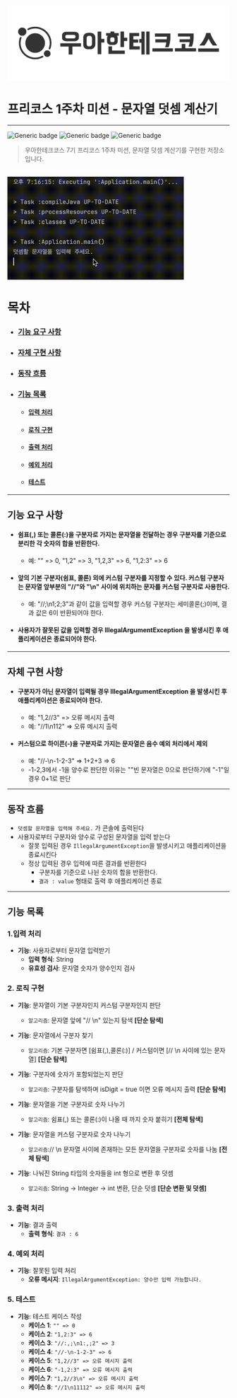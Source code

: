 <p align="center">
    <img src="src/main/resources/static/woowacourse.png" alt="우아한테크코스" width="565">
</p>

# 프리코스 1주차 미션 - 문자열 덧셈 계산기

---

![Generic badge](https://img.shields.io/badge/precourse-week1-green.svg)
![Generic badge](https://img.shields.io/badge/test-2_passed-blue.svg)
![Generic badge](https://img.shields.io/badge/version-1.0.1-brightgreen.svg)

> 우아한테크코스 7기 프리코스 1주차 미션, 문자열 덧셈 계산기를 구현한 저장소입니다.

<br>

<img src="src/main/resources/static/operation.gif" alt="실행 GIF" width="400">

# 목차

- ### [기능 요구 사항](#기능-요구-사항)
- ### [자체 구현 사항](#자체-구현-사항)
- ### [동작 흐름](#동작-흐름)
- ### [기능 목록](#기능-목록)
    - #### [입력 처리](#1입력-처리)
    - #### [로직 구현](#2-로직-구현)
    - #### [출력 처리](#3-출력-처리)
    - #### [예외 처리](#4-예외-처리)
    - #### [테스트](#5-테스트)

---

## 기능 요구 사항

- #### 쉼표(,) 또는 콜론(:)을 구분자로 가지는 문자열을 전달하는 경우 구분자를 기준으로 분리한 각 숫자의 합을 반환한다.
    - 예: "" => 0, "1,2" => 3, "1,2,3" => 6, "1,2:3" => 6
- #### 앞의 기본 구분자(쉼표, 콜론) 외에 커스텀 구분자를 지정할 수 있다. 커스텀 구분자는 문자열 앞부분의 "//"와 "\n" 사이에 위치하는 문자를 커스텀 구분자로 사용한다.
    - 예: "//;\n1;2;3"과 같이 값을 입력할 경우 커스텀 구분자는 세미콜론(;)이며, 결과 값은 6이 반환되어야 한다.
- #### 사용자가 잘못된 값을 입력할 경우 IllegalArgumentException 을 발생시킨 후 애플리케이션은 종료되어야 한다.

---

## 자체 구현 사항

- #### 구분자가 아닌 문자열이 입력될 경우 IllegalArgumentException 을 발생시킨 후 애플리케이션은 종료되어야 한다.
    - 예: "1,2//3" => 오류 메시지 출력
    - 예: "//1\n112" => 오류 메시지 출력
- #### 커스텀으로 하이픈(-)을 구분자로 가지는 문자열은 음수 예외 처리에서 제외
    - 예: "//-\n-1-2-3" => 1+2+3 => 6
    - -1-2,3에서 -1을 양수로 판단한 이유는 ""빈 문자열은 0으로 판단하기에 "-1"일 경우 0+1로 판단

---

## 동작 흐름

- `덧셈할 문자열을 입력해 주세요.` 가 콘솔에 출력된다
- 사용자로부터 구분자와 양수로 구성된 문자열을 입력 받는다
    - 잘못 입력된 경우 `IllegalArgumentException`을 발생시키고 애플리케이션을 종료시킨다
    - 정상 입력된 경우 입력에 따른 결과를 반환한다
        - 구분자를 기준으로 나뉜 숫자의 합을 반환한다.
        - `결과 : value` 형태로 출력 후 애플리케이션 종료

---

## 기능 목록

### 1.입력 처리

- **기능**: 사용자로부터 문자열 입력받기
    - **입력 형식**: String
    - **유효성 검사**: 문자열 숫자가 양수인지 검사

### 2. 로직 구현

- **기능**: 문자열이 기본 구분자인지 커스텀 구분자인지 판단
    - `알고리즘`: 문자열 앞에 "// \n" 있는지 탐색 **[단순 탐색]**


- **기능**: 문자열에서 구분자 찾기
  - `알고리즘`: 기본 구분자면 [쉼표(,),콜론(:)] / 커스텀이면 [// \n 사이에 있는 문자열] **[단순 탐색]**


- **기능**: 구분자에 숫자가 포함되었는지 판단
    - `알고리즘`: 구분자를 탐색하며 isDigit = true 이면 오류 메시지 출력 **[단순 탐색]**
  

- **기능**: 문자열을 기본 구분자로 숫자 나누기
    - `알고리즘`: 쉼표(,) 또는 콜론(:)이 나올 때 까지 숫자 붙히기 **[전체 탐색]**


- **기능**: 문자열을 커스텀 구분자로 숫자 나누기
    - `알고리즘`:// \n 문자열 사이에 존재하는 모든 문자열을 구분자로 숫자를 나눔 **[전체 탐색]**


- **기능**: 나눠진 String 타입의 숫자들을 int 형으로 변환 후 덧셈
    - `알고리즘`: String -> Integer -> int 변환, 단순 덧셈 **[단순 변환 및 덧셈]**

### 3. 출력 처리

- **기능**: 결과 출력
    - **출력 형식**: `결과 : 6`

### 4. 예외 처리

- **기능**: 잘못된 입력 처리
    - **오류 메시지**: `IllegalArgumentException: 양수만 입력 가능합니다.`

### 5. 테스트

- **기능**: 테스트 케이스 작성
    - **케이스 1**: `"" => 0`
    - **케이스 2**: `"1,2:3" => 6`
    - **케이스 3**: `"//:,;\n1:,;2" => 3`
    - **케이스 4**: `"//-\n-1-2-3" => 6`
    - **케이스 5**: `"1,2//3" => 오류 메시지 출력`
    - **케이스 6**: `"-1,2:3" => 오류 메시지 출력`
    - **케이스 7**: `"1,2//3\n" => 오류 메시지 출력`
    - **케이스 8**: `"//1\n11112" => 오류 메시지 출력`
  
